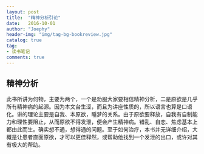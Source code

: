 ```yaml
---
layout: post
title:  "精神分析引论"
date:   2016-10-01
author: "Joephy"
header-img: "img/tag-bg-bookreview.jpg"
catalog: true
tag:
- 读书笔记 
comments: true
---
```

精神分析
-----------

此书所讲为何物，主要为两个，一个是劝服大家要相信精神分析，二是原欲是几乎所有精神病的起源。因为本文台生涩，而且为讲座性质的，所以语言也算是口语化。讲的理论主要是自我、本原欲，睡梦的关系。由于原欲要释放，自我有自制能力和理性要阻止，从而原欲不得发泄，便会产生精神病。错乱、自恋、焦虑基本上都由此而生。确实想不通，想得通的问题。至于如何治疗，本书并无详细介绍，大概是让患者直面原欲，才可以更佳释然，或帮助他找到一个发泄的出口，或许对其有极大的帮助。

